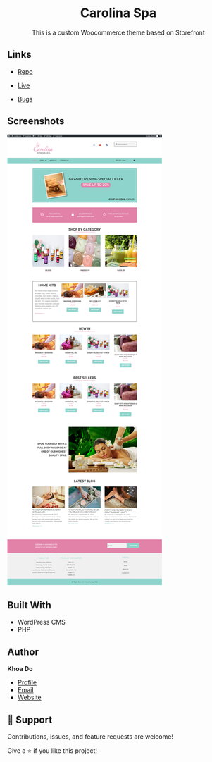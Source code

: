 <h1 align="center">Carolina Spa</h1>

<p align="center">This is a custom Woocommerce theme based on Storefront</p>

## Links

- [Repo](https://github.com/khoadodk/carolina-spa 'Repo')

- [Live](http://carolinaspa.xyz 'Live View')

- [Bugs](https://github.com/khoadodk/carolina-spa/issues 'Issues Page')

## Screenshots

![Home Page](screenshot.png 'Home Page')


## Built With

- WordPress CMS
- PHP

## Author

**Khoa Do**

- [Profile](https://github.com/khoadodk 'Khoa Do')
- [Email](mailto:khoado.dk@gmail.com 'Hi!')
- [Website](https://khoado.dev 'Welcome')

## 🤝 Support

Contributions, issues, and feature requests are welcome!

Give a ⭐️ if you like this project!
